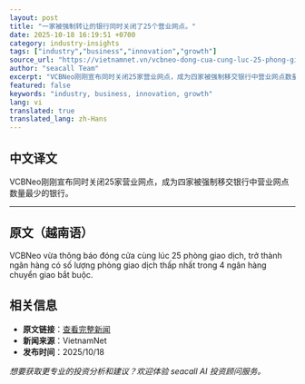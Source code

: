 ```yaml
---
layout: post
title: "一家被强制转让的银行同时关闭了25个营业网点。"
date: 2025-10-18 16:19:51 +0700
category: industry-insights
tags: ["industry","business","innovation","growth"]
source_url: "https://vietnamnet.vn/vcbneo-dong-cua-cung-luc-25-phong-giao-dich-2453794.html"
author: "seacall Team"
excerpt: "VCBNeo刚刚宣布同时关闭25家营业网点，成为四家被强制移交银行中营业网点数量最少的银行。..."
featured: false
keywords: "industry, business, innovation, growth"
lang: vi
translated: true
translated_lang: zh-Hans
---
```


## 中文译文

VCBNeo刚刚宣布同时关闭25家营业网点，成为四家被强制移交银行中营业网点数量最少的银行。

---

## 原文（越南语）

VCBNeo vừa thông báo đóng cửa cùng lúc 25 phòng giao dịch, trở thành ngân hàng có số lượng phòng giao dịch thấp nhất trong 4 ngân hàng chuyển giao bắt buộc.

## 相关信息

- **原文链接**：[查看完整新闻](https://vietnamnet.vn/vcbneo-dong-cua-cung-luc-25-phong-giao-dich-2453794.html)
- **新闻来源**：VietnamNet
- **发布时间**：2025/10/18

*想要获取更专业的投资分析和建议？欢迎体验 seacall AI 投资顾问服务。*